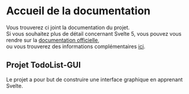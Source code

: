 # Accueil de la documentation

Vous trouverez ci joint la documentation du projet.  
Si vous souhaitez plus de détail concernant Svelte 5, vous pouvez vous rendre sur la [documentation officielle](https://svelte.dev/docs/svelte/overview),  
ou vous trouverez des informations complémentaires [ici](Svelte5.md).

## Projet TodoList-GUI

Le projet a pour but de construire une interface graphique en apprenant Svelte.